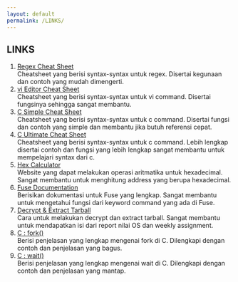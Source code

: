 ```yaml
---
layout: default
permalink: /LINKS/
---
```


## LINKS

1. [Regex Cheat Sheet](https://developer.mozilla.org/en-US/docs/Web/JavaScript/Guide/Regular_Expressions/Cheatsheet)<br>
Cheatsheet yang berisi syntax-syntax untuk regex. Disertai kegunaan dan contoh yang mudah dimengerti.
2. [vi Editor Cheat Sheet](http://www.atmos.albany.edu/daes/atmclasses/atm350/vi_cheat_sheet.pdf)<br>
Cheatsheet yang berisi syntax-syntax untuk vi command. Disertai fungsinya sehingga sangat membantu.
3. [C Simple Cheat Sheet](https://www.codewithharry.com/blogpost/c-cheatsheet)<br>
Cheatsheet yang berisi syntax-syntax untuk c command. Disertai fungsi dan contoh yang simple dan membantu jika butuh referensi cepat.
4. [C Ultimate Cheat Sheet](https://sites.ualberta.ca/~ygu/courses/geoph624/codes/C.CheatSheet.pdf)<br>
Cheatsheet yang berisi syntax-syntax untuk c command. Lebih lengkap disertai contoh dan fungsi yang lebih lengkap sangat membantu untuk mempelajari syntax dari c.
5. [Hex Calculator](https://www.calculator.net/hex-calculator.html)<br>
Website yang dapat melakukan operasi aritmatika untuk hexadecimal. Sangat membantu untuk menghitung address yang berupa hexadecimal.
6. [Fuse Documentation](https://www.kernel.org/doc/html/latest/filesystems/fuse.html)<br>
Berisikan dokumentasi untuk Fuse yang lengkap. Sangat membantu untuk mengetahui fungsi dari keyword command yang ada di Fuse.
7. [Decrypt & Extract Tarball](https://osp4diss.vlsm.org/W04.html)<br>
Cara untuk melakukan decrypt dan extract tarball. Sangat membantu untuk mendapatkan isi dari report nilai OS dan weekly assignment.
8. [C : fork()](https://www.geeksforgeeks.org/fork-system-call/) <br>
Berisi penjelasan yang lengkap mengenai fork di C. Dilengkapi dengan contoh dan penjelasan yang bagus.
9. [C : wait()](https://www.geeksforgeeks.org/wait-system-call-c/) <br>
Berisi penjelasan yang lengkap mengenai wait di C. Dilengkapi dengan contoh dan penjelasan yang mantap.


